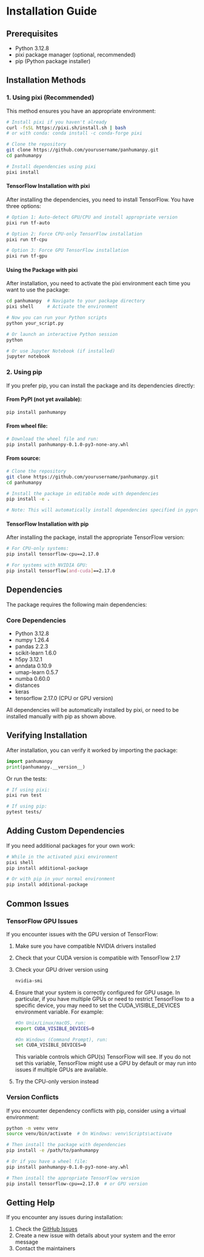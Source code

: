 # Installation Guide

## Prerequisites

- Python 3.12.8
- pixi package manager (optional, recommended)
- pip (Python package installer)

## Installation Methods

### 1. Using pixi (Recommended)

This method ensures you have an appropriate environment:

```bash
# Install pixi if you haven't already
curl -fsSL https://pixi.sh/install.sh | bash
# or with conda: conda install -c conda-forge pixi

# Clone the repository
git clone https://github.com/yourusername/panhumanpy.git
cd panhumanpy

# Install dependencies using pixi
pixi install
```

#### TensorFlow Installation with pixi

After installing the dependencies, you need to install TensorFlow. You have three options:

```bash
# Option 1: Auto-detect GPU/CPU and install appropriate version
pixi run tf-auto

# Option 2: Force CPU-only TensorFlow installation
pixi run tf-cpu

# Option 3: Force GPU TensorFlow installation
pixi run tf-gpu
```

#### Using the Package with pixi

After installation, you need to activate the pixi environment each time you want to use the package:

```bash
cd panhumanpy  # Navigate to your package directory
pixi shell     # Activate the environment

# Now you can run your Python scripts
python your_script.py

# Or launch an interactive Python session
python

# Or use Jupyter Notebook (if installed)
jupyter notebook
```

### 2. Using pip

If you prefer pip, you can install the package and its dependencies directly:

#### From PyPI (not yet available):
```bash
pip install panhumanpy
```

#### From wheel file:
```bash
# Download the wheel file and run:
pip install panhumanpy-0.1.0-py3-none-any.whl
```

#### From source:
```bash
# Clone the repository
git clone https://github.com/yourusername/panhumanpy.git
cd panhumanpy

# Install the package in editable mode with dependencies
pip install -e .

# Note: This will automatically install dependencies specified in pyproject.toml
```

#### TensorFlow Installation with pip

After installing the package, install the appropriate TensorFlow version:

```bash
# For CPU-only systems:
pip install tensorflow-cpu==2.17.0

# For systems with NVIDIA GPU:
pip install tensorflow[and-cuda]==2.17.0
```

## Dependencies

The package requires the following main dependencies:

### Core Dependencies
- Python 3.12.8
- numpy 1.26.4
- pandas 2.2.3
- scikit-learn 1.6.0
- h5py 3.12.1
- anndata 0.10.9
- umap-learn 0.5.7
- numba 0.60.0
- distances
- keras
- tensorflow 2.17.0 (CPU or GPU version)

All dependencies will be automatically installed by pixi, or need to be installed manually with pip as shown above.

## Verifying Installation

After installation, you can verify it worked by importing the package:

```python
import panhumanpy
print(panhumanpy.__version__)
```

Or run the tests:

```bash
# If using pixi:
pixi run test

# If using pip:
pytest tests/
```

## Adding Custom Dependencies

If you need additional packages for your own work:

```bash
# While in the activated pixi environment
pixi shell
pip install additional-package

# Or with pip in your normal environment
pip install additional-package
```

## Common Issues

### TensorFlow GPU Issues

If you encounter issues with the GPU version of TensorFlow:

1. Make sure you have compatible NVIDIA drivers installed
2. Check that your CUDA version is compatible with TensorFlow 2.17
3. Check your GPU driver version using 
    ```bash
    nvidia-smi
    ```
4. Ensure that your system is correctly configured for GPU usage. In particular, if you have multiple GPUs or need to restrict TensorFlow to a specific device, you may need to set the CUDA_VISIBLE_DEVICES environment variable. For example:
    ```bash
    #On Unix/Linux/macOS, run:
    export CUDA_VISIBLE_DEVICES=0

    #On Windows (Command Prompt), run:
    set CUDA_VISIBLE_DEVICES=0
    ```
    This variable controls which GPU(s) TensorFlow will see. If you do not set this variable, TensorFlow might use a GPU by default or may run into issues if multiple GPUs are available.

5. Try the CPU-only version instead

### Version Conflicts

If you encounter dependency conflicts with pip, consider using a virtual environment:

```bash
python -m venv venv
source venv/bin/activate  # On Windows: venv\Scripts\activate

# Then install the package with dependencies
pip install -e /path/to/panhumanpy

# Or if you have a wheel file:
pip install panhumanpy-0.1.0-py3-none-any.whl

# Then install the appropriate TensorFlow version
pip install tensorflow-cpu==2.17.0  # or GPU version
```

## Getting Help

If you encounter any issues during installation:
1. Check the [GitHub Issues](https://github.com/rsatija/panhumanpy/issues)
2. Create a new issue with details about your system and the error message
3. Contact the maintainers